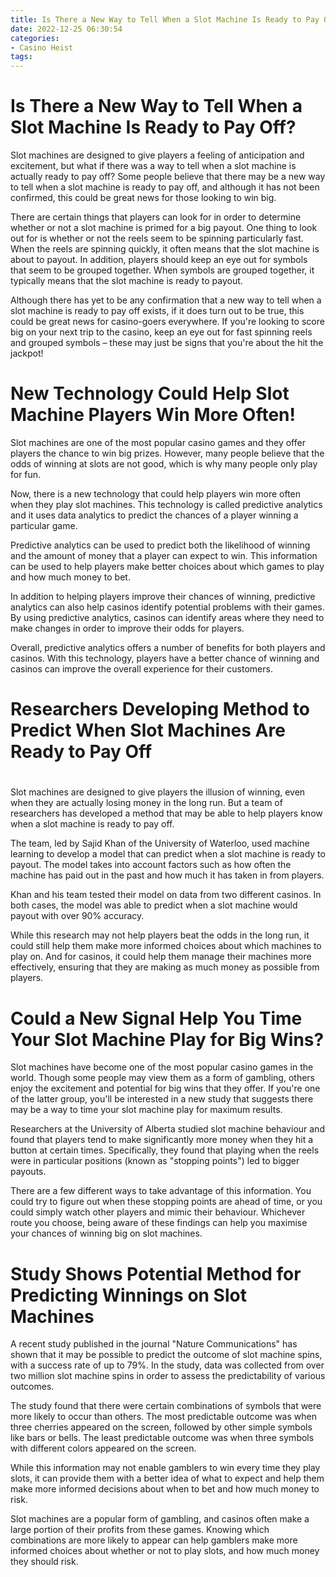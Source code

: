 ```yaml
---
title: Is There a New Way to Tell When a Slot Machine Is Ready to Pay Off
date: 2022-12-25 06:30:54
categories:
- Casino Heist
tags:
---
```



#  Is There a New Way to Tell When a Slot Machine Is Ready to Pay Off?

Slot machines are designed to give players a feeling of anticipation and excitement, but what if there was a way to tell when a slot machine is actually ready to pay off? Some people believe that there may be a new way to tell when a slot machine is ready to pay off, and although it has not been confirmed, this could be great news for those looking to win big.

There are certain things that players can look for in order to determine whether or not a slot machine is primed for a big payout. One thing to look out for is whether or not the reels seem to be spinning particularly fast. When the reels are spinning quickly, it often means that the slot machine is about to payout. In addition, players should keep an eye out for symbols that seem to be grouped together. When symbols are grouped together, it typically means that the slot machine is ready to payout.

Although there has yet to be any confirmation that a new way to tell when a slot machine is ready to pay off exists, if it does turn out to be true, this could be great news for casino-goers everywhere. If you're looking to score big on your next trip to the casino, keep an eye out for fast spinning reels and grouped symbols – these may just be signs that you're about the hit the jackpot!

#  New Technology Could Help Slot Machine Players Win More Often!

Slot machines are one of the most popular casino games and they offer players the chance to win big prizes. However, many people believe that the odds of winning at slots are not good, which is why many people only play for fun.

Now, there is a new technology that could help players win more often when they play slot machines. This technology is called predictive analytics and it uses data analytics to predict the chances of a player winning a particular game.

Predictive analytics can be used to predict both the likelihood of winning and the amount of money that a player can expect to win. This information can be used to help players make better choices about which games to play and how much money to bet.

In addition to helping players improve their chances of winning, predictive analytics can also help casinos identify potential problems with their games. By using predictive analytics, casinos can identify areas where they need to make changes in order to improve their odds for players.

Overall, predictive analytics offers a number of benefits for both players and casinos. With this technology, players have a better chance of winning and casinos can improve the overall experience for their customers.

#  Researchers Developing Method to Predict When Slot Machines Are Ready to Pay Off

#

Slot machines are designed to give players the illusion of winning, even when they are actually losing money in the long run. But a team of researchers has developed a method that may be able to help players know when a slot machine is ready to pay off.

The team, led by Sajid Khan of the University of Waterloo, used machine learning to develop a model that can predict when a slot machine is ready to payout. The model takes into account factors such as how often the machine has paid out in the past and how much it has taken in from players.

Khan and his team tested their model on data from two different casinos. In both cases, the model was able to predict when a slot machine would payout with over 90% accuracy.

While this research may not help players beat the odds in the long run, it could still help them make more informed choices about which machines to play on. And for casinos, it could help them manage their machines more effectively, ensuring that they are making as much money as possible from players.

#  Could a New Signal Help You Time Your Slot Machine Play for Big Wins?

Slot machines have become one of the most popular casino games in the world. Though some people may view them as a form of gambling, others enjoy the excitement and potential for big wins that they offer. If you're one of the latter group, you'll be interested in a new study that suggests there may be a way to time your slot machine play for maximum results.

Researchers at the University of Alberta studied slot machine behaviour and found that players tend to make significantly more money when they hit a button at certain times. Specifically, they found that playing when the reels were in particular positions (known as "stopping points") led to bigger payouts.

There are a few different ways to take advantage of this information. You could try to figure out when these stopping points are ahead of time, or you could simply watch other players and mimic their behaviour. Whichever route you choose, being aware of these findings can help you maximise your chances of winning big on slot machines.

#  Study Shows Potential Method for Predicting Winnings on Slot Machines

A recent study published in the journal "Nature Communications" has shown that it may be possible to predict the outcome of slot machine spins, with a success rate of up to 79%. In the study, data was collected from over two million slot machine spins in order to assess the predictability of various outcomes.

The study found that there were certain combinations of symbols that were more likely to occur than others. The most predictable outcome was when three cherries appeared on the screen, followed by other simple symbols like bars or bells. The least predictable outcome was when three symbols with different colors appeared on the screen.

While this information may not enable gamblers to win every time they play slots, it can provide them with a better idea of what to expect and help them make more informed decisions about when to bet and how much money to risk.

Slot machines are a popular form of gambling, and casinos often make a large portion of their profits from these games. Knowing which combinations are more likely to appear can help gamblers make more informed choices about whether or not to play slots, and how much money they should risk.